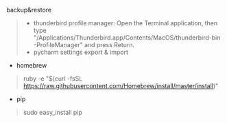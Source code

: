 backup&restore

> * thunderbird profile manager: Open the Terminal application, then type "/Applications/Thunderbird.app/Contents/MacOS/thunderbird-bin -ProfileManager" and press Return.
> * pycharm settings export & import

* homebrew

> ruby -e "$(curl -fsSL https://raw.githubusercontent.com/Homebrew/install/master/install)"

* pip

> sudo easy_install pip
